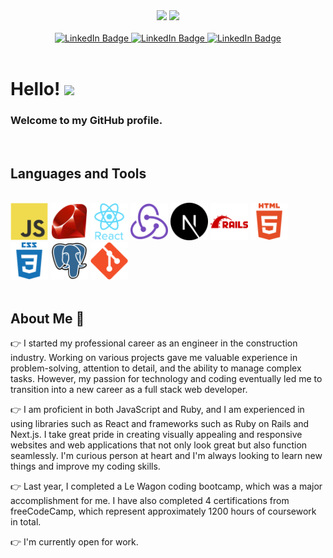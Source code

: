 <div align="center">
  <img 
    src="http://github-readme-streak-stats.herokuapp.com?user=jorgenlt&theme=dark&background=000000"
    height="150px"
  />
  <img 
    src="https://github-readme-stats.vercel.app/api/top-langs/?username=jorgenlt&layout=compact&theme=vision-friendly-dark"
    height="150px"
  />
</div>

<br/>

<div 
  id="badges"
  align="center"
>
  <a 
    href="https://linkedin.com/in/jorgenlt" 
    target="_blank"
  >
    <img 
      src="https://img.shields.io/badge/LinkedIn-blue?style=for-the-badge&logo=linkedin&logoColor=white" 
      alt="LinkedIn Badge"
    />
  </a>
  <a 
    href="https://codepen.io/dogonscooter"
    target="_blank"
  >
    <img 
      src="https://img.shields.io/badge/Codepen-black?logo=codepen&logoColor=white&style=for-the-badge" 
      alt="LinkedIn Badge"
    />
  </a>
  <a 
    href="https://jorgenlt.me"
    target="_blank"
  >
    <img 
      src="https://img.shields.io/badge/Portfolio-darkcyan?logo=react&logoColor=white&style=for-the-badge" 
      alt="LinkedIn Badge"
    />
  </a>
</div>
  
<br/>
  
<h1>
  Hello!
  <img src="https://media.giphy.com/media/hvRJCLFzcasrR4ia7z/giphy.gif" width="30px"/>
</h1>

### Welcome to my GitHub profile.</p>
  
<br/>

## Languages and Tools

<br/>

<div>
  <img 
    src="https://raw.githubusercontent.com/devicons/devicon/1119b9f84c0290e0f0b38982099a2bd027a48bf1/icons/javascript/javascript-original.svg" 
    title="JavaScript" 
    alt="JavaScript" 
    width="60" 
    height="60"
  />
  <img 
    src="https://raw.githubusercontent.com/devicons/devicon/1119b9f84c0290e0f0b38982099a2bd027a48bf1/icons/ruby/ruby-original.svg"
    title="Ruby"
    alt="Ruby" 
    width="60" 
    height="60"
  />
  <img 
    src="https://raw.githubusercontent.com/devicons/devicon/1119b9f84c0290e0f0b38982099a2bd027a48bf1/icons/react/react-original-wordmark.svg" 
    title="React" 
    alt="React" 
    width="60" 
    height="60"
  />
  <img 
    src="https://github.com/devicons/devicon/blob/master/icons/redux/redux-original.svg" 
    title="Redux" 
    alt="Redux" 
    width="60" 
    height="60"
  />
  <img 
    src="https://raw.githubusercontent.com/devicons/devicon/1119b9f84c0290e0f0b38982099a2bd027a48bf1/icons/nextjs/nextjs-original.svg" 
    title="Next.js" 
    alt="Next.js" 
    width="60" 
    height="60"
  />
  <img 
    src="https://raw.githubusercontent.com/devicons/devicon/1119b9f84c0290e0f0b38982099a2bd027a48bf1/icons/rails/rails-plain-wordmark.svg" 
    title="Rails" 
    alt="Rails" 
    width="60" 
    height="60"
  />
  <img 
    src="https://raw.githubusercontent.com/devicons/devicon/1119b9f84c0290e0f0b38982099a2bd027a48bf1/icons/html5/html5-plain-wordmark.svg" 
    title="HTML" 
    alt="HTML" 
    width="60" 
    height="60"
  />
  <img 
    src="https://raw.githubusercontent.com/devicons/devicon/1119b9f84c0290e0f0b38982099a2bd027a48bf1/icons/css3/css3-plain-wordmark.svg" 
    title="CSS" 
    alt="CSS" 
    width="60" 
    height="60"
  />
  <img 
    src="https://raw.githubusercontent.com/devicons/devicon/1119b9f84c0290e0f0b38982099a2bd027a48bf1/icons/postgresql/postgresql-original.svg" 
    title="PostgreSQL" 
    alt="PostgreSQL" 
    width="60" 
    height="60"
  />
  <img 
    src="https://raw.githubusercontent.com/devicons/devicon/1119b9f84c0290e0f0b38982099a2bd027a48bf1/icons/git/git-original.svg" 
    title="Git" 
    alt="Git" 
    width="60" 
    height="60"
  />
</div>

<br/>
  
## About Me 👀

<div align="start">
  <p>
    👉 I started my professional career as an engineer in the construction industry. Working on various projects gave me valuable experience in problem-solving, attention to detail, and the ability to manage complex tasks. However, my passion for technology and coding eventually led me to transition into a new career as a full stack web developer.
  </p>
  <p>
    👉 I am proficient in both JavaScript and Ruby, and I am experienced in using libraries such as React and frameworks such as Ruby on Rails and Next.js. I take great pride in creating visually appealing and responsive websites and web applications that not only look great but also function seamlessly. I'm curious person at heart and I'm always looking to learn new things and improve my coding skills.
  </p>
  <p>
    👉 Last year, I completed a Le Wagon coding bootcamp, which was a major accomplishment for me. I have also completed 4 certifications from freeCodeCamp, which represent approximately 1200 hours of coursework in total.
  </p>
  <p>
    👉 I'm currently open for work.
  </p>
</div>

<br/>

<br/>

